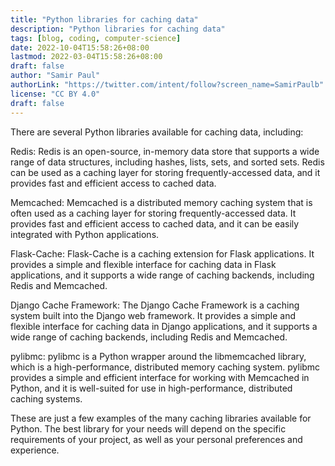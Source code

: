 ```yaml
---
title: "Python libraries for caching data"
description: "Python libraries for caching data"
tags: [blog, coding, computer-science]
date: 2022-10-04T15:58:26+08:00
lastmod: 2022-03-04T15:58:26+08:00
draft: false
author: "Samir Paul"
authorLink: "https://twitter.com/intent/follow?screen_name=SamirPaulb"
license: "CC BY 4.0"
draft: false
---
```



There are several Python libraries available for caching data, including:

Redis: Redis is an open-source, in-memory data store that supports a wide range of data structures, including hashes, lists, sets, and sorted sets. Redis can be used as a caching layer for storing frequently-accessed data, and it provides fast and efficient access to cached data.

Memcached: Memcached is a distributed memory caching system that is often used as a caching layer for storing frequently-accessed data. It provides fast and efficient access to cached data, and it can be easily integrated with Python applications.

Flask-Cache: Flask-Cache is a caching extension for Flask applications. It provides a simple and flexible interface for caching data in Flask applications, and it supports a wide range of caching backends, including Redis and Memcached.

Django Cache Framework: The Django Cache Framework is a caching system built into the Django web framework. It provides a simple and flexible interface for caching data in Django applications, and it supports a wide range of caching backends, including Redis and Memcached.

pylibmc: pylibmc is a Python wrapper around the libmemcached library, which is a high-performance, distributed memory caching system. pylibmc provides a simple and efficient interface for working with Memcached in Python, and it is well-suited for use in high-performance, distributed caching systems.

These are just a few examples of the many caching libraries available for Python. The best library for your needs will depend on the specific requirements of your project, as well as your personal preferences and experience.



